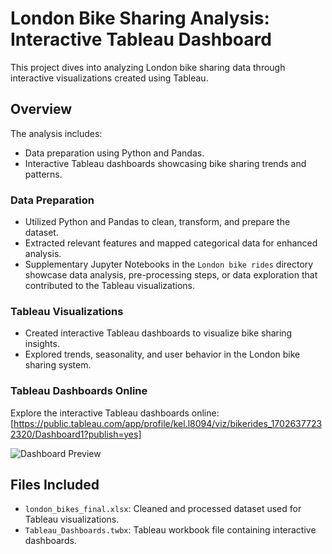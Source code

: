 
# London Bike Sharing Analysis: Interactive Tableau Dashboard

This project dives into analyzing London bike sharing data through interactive visualizations created using Tableau.

## Overview

The analysis includes:
- Data preparation using Python and Pandas.
- Interactive Tableau dashboards showcasing bike sharing trends and patterns.

### Data Preparation
- Utilized Python and Pandas to clean, transform, and prepare the dataset.
- Extracted relevant features and mapped categorical data for enhanced analysis.
- Supplementary Jupyter Notebooks in the `London bike rides` directory showcase data analysis, pre-processing steps, or data exploration that contributed to the Tableau visualizations.

### Tableau Visualizations
- Created interactive Tableau dashboards to visualize bike sharing insights.
- Explored trends, seasonality, and user behavior in the London bike sharing system.

### Tableau Dashboards Online

Explore the interactive Tableau dashboards online:
[https://public.tableau.com/app/profile/kel.l8094/viz/bikerides_17026377232320/Dashboard1?publish=yes]

![Dashboard Preview](https://github.com/kelvislcy/London-Bike-Sharing-Tableau-Interactive-Dashaboard/blob/main/output/Londonbike_tableau.gif?raw=true
)

## Files Included

- `london_bikes_final.xlsx`: Cleaned and processed dataset used for Tableau visualizations.
- `Tableau_Dashboards.twbx`: Tableau workbook file containing interactive dashboards.
